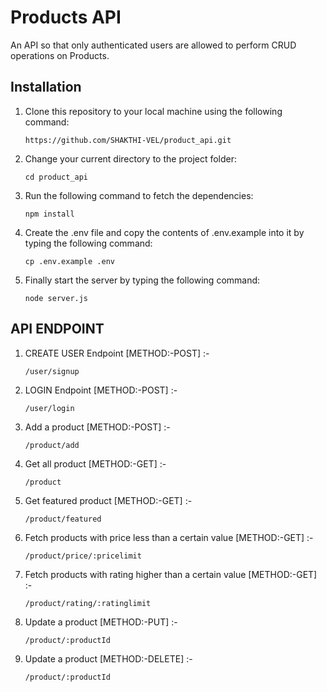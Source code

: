 # Products API

An API so that only authenticated users are allowed to perform CRUD operations on Products. 

## Installation

1. Clone this repository to your local machine using the following command:

   ```
   https://github.com/SHAKTHI-VEL/product_api.git
   ```

2. Change your current directory to the project folder:

   ```
   cd product_api
   ```

3. Run the following command to fetch the dependencies:

   ```
   npm install
   ```

4. Create the .env file and copy the contents of .env.example into it by typing the following command:
    ```
    cp .env.example .env
    ```

5. Finally start the server by typing the following command:
    ```
    node server.js
    ```

## API ENDPOINT

1. CREATE USER Endpoint [METHOD:-POST] :-
    ```
    /user/signup
    ```

2. LOGIN Endpoint [METHOD:-POST] :-
    ```
    /user/login
    ```

3. Add a product [METHOD:-POST] :-
    ```
    /product/add
    ```

4. Get all product [METHOD:-GET] :-
    ```
    /product
    ```

5. Get featured product [METHOD:-GET] :-
    ```
    /product/featured
    ```

6.  Fetch products with price less than a certain value [METHOD:-GET] :-
    ```
    /product/price/:pricelimit
    ```

7.  Fetch products with rating higher than a certain value [METHOD:-GET] :-
    ```
    /product/rating/:ratinglimit
    ```    

8.  Update a product [METHOD:-PUT] :-
    ```
    /product/:productId
    ``` 

8.  Update a product [METHOD:-DELETE] :-
    ```
    /product/:productId
    ``` 
